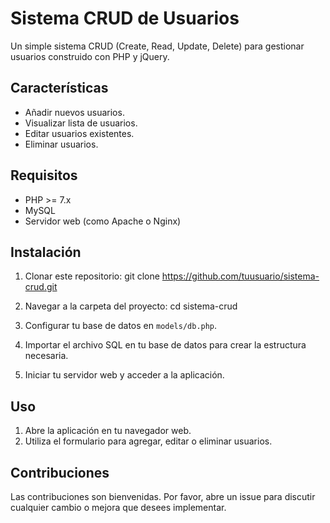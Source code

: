 # Sistema CRUD de Usuarios

Un simple sistema CRUD (Create, Read, Update, Delete) para gestionar usuarios construido con PHP y jQuery.

## Características

- Añadir nuevos usuarios.
- Visualizar lista de usuarios.
- Editar usuarios existentes.
- Eliminar usuarios.

## Requisitos

- PHP >= 7.x
- MySQL
- Servidor web (como Apache o Nginx)

## Instalación

1. Clonar este repositorio:
     git clone https://github.com/tuusuario/sistema-crud.git


2. Navegar a la carpeta del proyecto:
   cd sistema-crud

3. Configurar tu base de datos en `models/db.php`.

4. Importar el archivo SQL en tu base de datos para crear la estructura necesaria.

5. Iniciar tu servidor web y acceder a la aplicación.

## Uso

1. Abre la aplicación en tu navegador web.
2. Utiliza el formulario para agregar, editar o eliminar usuarios.

## Contribuciones

Las contribuciones son bienvenidas. Por favor, abre un issue para discutir cualquier cambio o mejora que desees implementar.